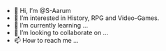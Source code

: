 - 👋 Hi, I’m @S-Aarum
- 👀 I’m interested in History, RPG and Video-Games.
- 🌱 I’m currently learning ...
- 💞️ I’m looking to collaborate on ...
- 📫 How to reach me ...

<!---
S-Aarum/S-Aarum is a ✨ special ✨ repository because its `README.md` (this file) appears on your GitHub profile.
You can click the Preview link to take a look at your changes.
--->
